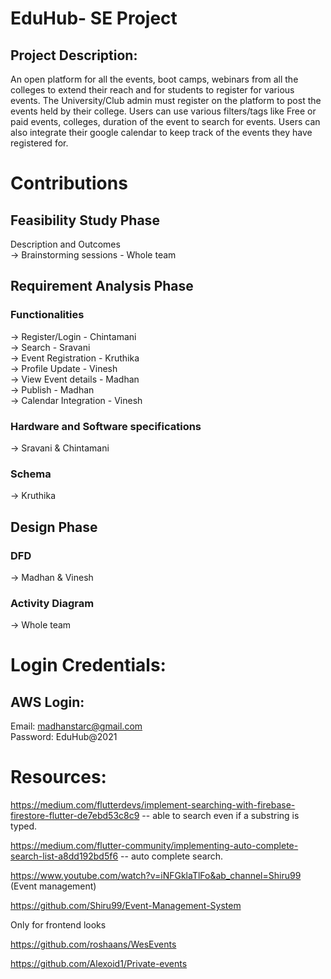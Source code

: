 # EduHub- SE Project
## Project Description:
An open platform for all the events, boot camps, webinars from all the colleges to extend their reach and for students to register for various events. The University/Club admin must register on the platform to post the events held by their college. Users can use various filters/tags like Free or paid events, colleges, duration of the event to search for events. Users can also integrate their google calendar to keep track of the events they have registered for.

# Contributions 

## Feasibility Study Phase
Description and Outcomes<br>
-> Brainstorming sessions - Whole team 

## Requirement Analysis Phase
### Functionalities
-> Register/Login - Chintamani <br>
-> Search - Sravani <br>
-> Event Registration - Kruthika <br>
-> Profile Update - Vinesh <br>
-> View Event details - Madhan <br>
-> Publish - Madhan <br>
-> Calendar Integration - Vinesh <br>

### Hardware and Software specifications 
-> Sravani & Chintamani <br>
### Schema
-> Kruthika <br>
## Design Phase
### DFD
-> Madhan & Vinesh
### Activity Diagram
-> Whole team 

# Login Credentials:

## AWS Login:
Email: madhanstarc@gmail.com <br>
Password: EduHub@2021

# Resources:
https://medium.com/flutterdevs/implement-searching-with-firebase-firestore-flutter-de7ebd53c8c9   -- able to search even if a substring is typed.

https://medium.com/flutter-community/implementing-auto-complete-search-list-a8dd192bd5f6  -- auto complete search. 

https://www.youtube.com/watch?v=iNFGklaTlFo&ab_channel=Shiru99 (Event management)

https://github.com/Shiru99/Event-Management-System

Only for frontend looks 

https://github.com/roshaans/WesEvents

https://github.com/Alexoid1/Private-events

